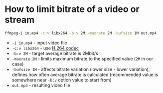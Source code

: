 # How to limit bitrate of a video or stream

```bash
ffmpeg-i in.mp4 -c:v libx264 -b:v 2M -maxrate 2M -bufsize 1M out.mp4
```

- `-i in.mp4` - input video file
- `-c:v libx264` - use [H.264 codec](/ffmpeg/encoding-video-for-usage-on-a-website-h264)
- `-b:v 2M` - target average bitrate is 2Mbit/s
- `-maxrate 2M` - limits maximum bitrate to the specified value (`2M` in our case)
- `-bufsize 1M` - affects bitrate variation (lower size - lower variation), defines how often average bitrate is calculated (recommended value is somewhere near `-b:v` option value to start from)
- `out.mp4` - resulting video file


